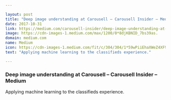 ```yaml
---

layout: post
title: "Deep image understanding at Carousell – Carousell Insider – Medium"
date: 2017-10-31
link: https://medium.com/carousell-insider/deep-image-understanding-at-carousell-121857434837?source=rss------machine_learning-5
image: https://cdn-images-1.medium.com/max/1200/0*8djKBNID_7bs39as.
domain: medium.com
name: Medium
icon: https://cdn-images-1.medium.com/fit/c/304/304/1*59wPiiEhaXWeZ4XF9B3pGQ.png
text: "Applying machine learning to the classifieds experience."

---
```


### Deep image understanding at Carousell – Carousell Insider – Medium

Applying machine learning to the classifieds experience.